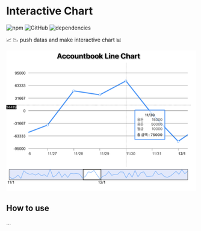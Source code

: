 # Interactive Chart

![npm](https://img.shields.io/npm/v/interactive-chart)
![GitHub](https://img.shields.io/github/LICENSE/taenykim/interactive-chart)
![dependencies](https://img.shields.io/badge/dependencies-none-brightengreen)

📈 📉 push datas and make interactive chart 📊

![](./images/screenshot.png)

## How to use

...
